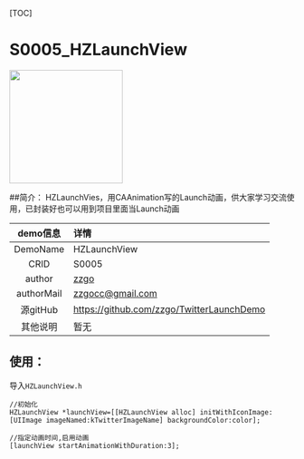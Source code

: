 [TOC]

# S0005_HZLaunchView
<img src="http://oftcdgt2m.bkt.clouddn.com/S0005/HZLaunchView.gif" width=200 />

##简介：
HZLaunchVies，用CAAnimation写的Launch动画，供大家学习交流使用，已封装好也可以用到项目里面当Launch动画

| demo信息    | 详情                      |
|:-----------:|:--------------------------|
| DemoName    | HZLaunchView            |
| CRID        | S0005                     |
| author      | [zzgo](https://github.com/zzgo) |
| authorMail  | zzgocc@gmail.com |
| 源gitHub    | https://github.com/zzgo/TwitterLaunchDemo |
| 其他说明    | 暂无 |

## 使用：

导入`HZLaunchView.h`

```
//初始化
HZLaunchView *launchView=[[HZLaunchView alloc] initWithIconImage:[UIImage imageNamed:kTwitterImageName] backgroundColor:color];

//指定动画时间,启用动画
[launchView startAnimationWithDuration:3];
```



